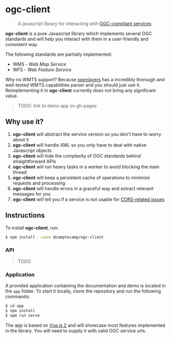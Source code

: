 # ogc-client

> A javascript library for interacting with [OGC-compliant services](https://www.ogc.org/docs/is)

**ogc-client** is a pure Javascript library which implements several OGC standards and will help you interact with
them in a user-friendly and consistent way.

The following standards are partially implemented:
* WMS - *Web Map Service*
* WFS - *Web Feature Service*

Why no WMTS support? Because [openlayers](https://www.github.com/openlayers/openlayers) has a incredibly thorough and well-tested WMTS capabilities parser and you should just use it.
Reimplementing it in **ogc-client** currently does not bring any significant value.

> TODO: link to demo app on gh-pages

## Why use it?

1. **ogc-client** will abstract the service version so you don't have to worry about it
2. **ogc-client** will handle XML so you only have to deal with native Javascript objects
3. **ogc-client** will hide the complexity of OGC standards behind straightforward APIs
4. **ogc-client** will run heavy tasks in a worker to avoid blocking the main thread
4. **ogc-client** will keep a persistent cache of operations to minimize requests and processing
5. **ogc-client** will handle errors in a graceful way and extract relevant messages for you
6. **ogc-client** will tell you if a service is not usable for [CORS-related issues](https://developer.mozilla.org/en-US/docs/Web/HTTP/CORS)

## Instructions

To install **ogc-client**, run:

```bash
$ npm install --save @camptocamp/ogc-client
```

### API

> TODO

### Application

A provided application containing the documentation and demo is located in the `app` folder.
To start it locally, clone the repository and run the following commands:

```bash
$ cd app
$ npm install
$ npm run serve
```

The app is based on [Vue.js 2](https://vuejs.org/) and will showcase most features implemented in the library.
You will need to supply it with valid OGC service urls.
